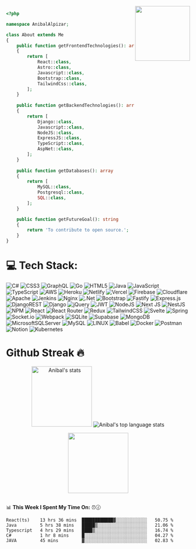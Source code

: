 <img align='right' src='https://user-images.githubusercontent.com/5713670/87202985-820dcb80-c2b6-11ea-9f56-7ec461c497c3.gif' width='150'>

<!-- ### Hi, I'm Anibal Alpizar 👋

- 📘 Software engineering
- 🔭 React 
- 🌱 I’m currently learning React/TS, Tailwindcss
- 📫 Contact email: anibal.alpizar14@gmail.com -->

```php
<?php

namespace AnibalAlpizar;

class About extends Me
{
    public function getFrontendTechnologies(): array
    {
        return [
            React::class,
            Astro::class,
            Javascript::class,
            Bootstrap::class,
            TailwindCss::class,
        ];
    }
    
    public function getBackendTechnologies(): array
    {
        return [
            Django::class,
            Javascript::class,
            NodeJS::class,
            ExpressJS::class,
            TypeScript::class,
            AspNet::class,
        ];
    }
    
    public function getDatabases(): array
    {
        return [
            MySQL::class,
            Postgresql::class,
            SQL::class,
        ];
    }

    public function getFutureGoal(): string
    {
        return 'To contribute to open source.';
    }
}
```
  
<!--  </div> -->
<!-- <div style="display: inline_block"><br>
  <img align="center" alt="Rafa-Js" height="30" width="40" src="https://raw.githubusercontent.com/devicons/devicon/master/icons/javascript/javascript-plain.svg">
  <img align="center" alt="Rafa-React" height="30" width="40" src="https://raw.githubusercontent.com/devicons/devicon/master/icons/react/react-original.svg">
  <img align="center" alt="Rafa-HTML" height="30" width="40" src="https://raw.githubusercontent.com/devicons/devicon/master/icons/html5/html5-original.svg">
  <img align="center" alt="Rafa-CSS" height="30" width="40" src="https://raw.githubusercontent.com/devicons/devicon/master/icons/css3/css3-original.svg">
    <img align="center" alt="Rafa-CSS" height="30" width="40" src="https://github.com/devicons/devicon/blob/master/icons/tailwindcss/tailwindcss-original-wordmark.svg">
  <img align="center" alt="Rafa-Python" height="30" width="40" src="https://github.com/devicons/devicon/blob/master/icons/dot-net/dot-net-original-wordmark.svg">
  <img align="center" alt="Rafa-Python" height="30" width="40" src="https://github.com/devicons/devicon/blob/master/icons/java/java-original-wordmark.svg">
    <img align="center" alt="Rafa-Python" height="30" width="40" src="https://github.com/devicons/devicon/blob/master/icons/materialui/materialui-original.svg">
  <img align="center" alt="Rafa-Csharp" height="30" width="40" src="https://raw.githubusercontent.com/devicons/devicon/master/icons/csharp/csharp-original.svg">
</div> -->

 ##
 
<!--  <h2>See my last web project <img src="https://raw.githubusercontent.com/ItsAnunesS/ItsAnunesS/master/src/img/parrots/flags/indiaparrot.gif" width="30" height="40"/></h2>

Tasks App (Django): https://django-auth-crud-hke8.onrender.com/ <br>
E-commerce (HTML, CSS, JS): https://anibal-alpizar.github.io/ <br>
Landing page(Astro): https://anibal-alpizar.github.io/astro-landing/ -->

# 💻 Tech Stack:
![C#](https://img.shields.io/badge/c%23-%23239120.svg?style=for-the-badge&logo=c-sharp&logoColor=white) ![CSS3](https://img.shields.io/badge/css3-%231572B6.svg?style=for-the-badge&logo=css3&logoColor=white) ![GraphQL](https://img.shields.io/badge/-GraphQL-E10098?style=for-the-badge&logo=graphql&logoColor=white) ![Go](https://img.shields.io/badge/go-%2300ADD8.svg?style=for-the-badge&logo=go&logoColor=white) ![HTML5](https://img.shields.io/badge/html5-%23E34F26.svg?style=for-the-badge&logo=html5&logoColor=white) ![Java](https://img.shields.io/badge/java-%23ED8B00.svg?style=for-the-badge&logo=java&logoColor=white) ![JavaScript](https://img.shields.io/badge/javascript-%23323330.svg?style=for-the-badge&logo=javascript&logoColor=%23F7DF1E) ![TypeScript](https://img.shields.io/badge/typescript-%23007ACC.svg?style=for-the-badge&logo=typescript&logoColor=white) ![AWS](https://img.shields.io/badge/AWS-%23FF9900.svg?style=for-the-badge&logo=amazon-aws&logoColor=white) ![Heroku](https://img.shields.io/badge/heroku-%23430098.svg?style=for-the-badge&logo=heroku&logoColor=white) ![Netlify](https://img.shields.io/badge/netlify-%23000000.svg?style=for-the-badge&logo=netlify&logoColor=#00C7B7) ![Vercel](https://img.shields.io/badge/vercel-%23000000.svg?style=for-the-badge&logo=vercel&logoColor=white) ![Firebase](https://img.shields.io/badge/firebase-%23039BE5.svg?style=for-the-badge&logo=firebase) ![Cloudflare](https://img.shields.io/badge/Cloudflare-F38020?style=for-the-badge&logo=Cloudflare&logoColor=white) ![Apache](https://img.shields.io/badge/apache-%23D42029.svg?style=for-the-badge&logo=apache&logoColor=white) ![Jenkins](https://img.shields.io/badge/jenkins-%232C5263.svg?style=for-the-badge&logo=jenkins&logoColor=white) ![Nginx](https://img.shields.io/badge/nginx-%23009639.svg?style=for-the-badge&logo=nginx&logoColor=white) ![.Net](https://img.shields.io/badge/.NET-5C2D91?style=for-the-badge&logo=.net&logoColor=white) ![Bootstrap](https://img.shields.io/badge/bootstrap-%23563D7C.svg?style=for-the-badge&logo=bootstrap&logoColor=white) ![Fastify](https://img.shields.io/badge/fastify-%23000000.svg?style=for-the-badge&logo=fastify&logoColor=white) ![Express.js](https://img.shields.io/badge/express.js-%23404d59.svg?style=for-the-badge&logo=express&logoColor=%2361DAFB) ![DjangoREST](https://img.shields.io/badge/DJANGO-REST-ff1709?style=for-the-badge&logo=django&logoColor=white&color=ff1709&labelColor=gray) ![Django](https://img.shields.io/badge/django-%23092E20.svg?style=for-the-badge&logo=django&logoColor=white) ![jQuery](https://img.shields.io/badge/jquery-%230769AD.svg?style=for-the-badge&logo=jquery&logoColor=white) ![JWT](https://img.shields.io/badge/JWT-black?style=for-the-badge&logo=JSON%20web%20tokens) ![NodeJS](https://img.shields.io/badge/node.js-6DA55F?style=for-the-badge&logo=node.js&logoColor=white) ![Next JS](https://img.shields.io/badge/Next-black?style=for-the-badge&logo=next.js&logoColor=white) ![NestJS](https://img.shields.io/badge/nestjs-%23E0234E.svg?style=for-the-badge&logo=nestjs&logoColor=white) ![NPM](https://img.shields.io/badge/NPM-%23000000.svg?style=for-the-badge&logo=npm&logoColor=white) ![React](https://img.shields.io/badge/react-%2320232a.svg?style=for-the-badge&logo=react&logoColor=%2361DAFB) ![React Router](https://img.shields.io/badge/React_Router-CA4245?style=for-the-badge&logo=react-router&logoColor=white) ![Redux](https://img.shields.io/badge/redux-%23593d88.svg?style=for-the-badge&logo=redux&logoColor=white) ![TailwindCSS](https://img.shields.io/badge/tailwindcss-%2338B2AC.svg?style=for-the-badge&logo=tailwind-css&logoColor=white) ![Svelte](https://img.shields.io/badge/svelte-%23f1413d.svg?style=for-the-badge&logo=svelte&logoColor=white) ![Spring](https://img.shields.io/badge/spring-%236DB33F.svg?style=for-the-badge&logo=spring&logoColor=white) ![Socket.io](https://img.shields.io/badge/Socket.io-black?style=for-the-badge&logo=socket.io&badgeColor=010101) ![Webpack](https://img.shields.io/badge/webpack-%238DD6F9.svg?style=for-the-badge&logo=webpack&logoColor=black) ![SQLite](https://img.shields.io/badge/sqlite-%2307405e.svg?style=for-the-badge&logo=sqlite&logoColor=white) 	![Supabase](https://img.shields.io/badge/Supabase-3ECF8E?style=for-the-badge&logo=supabase&logoColor=white) ![MongoDB](https://img.shields.io/badge/MongoDB-%234ea94b.svg?style=for-the-badge&logo=mongodb&logoColor=white) ![MicrosoftSQLServer](https://img.shields.io/badge/Microsoft%20SQL%20Sever-CC2927?style=for-the-badge&logo=microsoft%20sql%20server&logoColor=white) ![MySQL](https://img.shields.io/badge/mysql-%2300f.svg?style=for-the-badge&logo=mysql&logoColor=white) ![LINUX](https://img.shields.io/badge/Linux-FCC624?style=for-the-badge&logo=linux&logoColor=black) ![Babel](https://img.shields.io/badge/Babel-F9DC3e?style=for-the-badge&logo=babel&logoColor=black) ![Docker](https://img.shields.io/badge/docker-%230db7ed.svg?style=for-the-badge&logo=docker&logoColor=white) ![Postman](https://img.shields.io/badge/Postman-FF6C37?style=for-the-badge&logo=postman&logoColor=white) ![Notion](https://img.shields.io/badge/Notion-%23000000.svg?style=for-the-badge&logo=notion&logoColor=white) ![Kubernetes](https://img.shields.io/badge/kubernetes-%23326ce5.svg?style=for-the-badge&logo=kubernetes&logoColor=white)

##
 
<h1> Github Streak 🔥</h1>
    <p align="center">
    <img height="165" src="https://github-readme-stats.vercel.app/api?username=Anibal-Alpizar&theme=tokyonight&hide_border=false&include_all_commits=false&count_private=true" alt="Anibal's stats" />
    <img src="https://github-readme-stats.vercel.app/api/top-langs/?username=Anibal-Alpizar&theme=tokyonight&hide_border=false&include_all_commits=false&count_private=true&layout=compact" alt="Anibal's top language stats" />
</p>
  <p align="center">
    <img height="165" src="https://github-readme-streak-stats.herokuapp.com/?user=Anibal-Alpizar&theme=tokyonight&hide_border=false" />
    </p>



##


📊 **This Week I Spent My Time On:** ⏰🕜
<!--START_SECTION:waka-->
```text
React(ts)    13 hrs 36 mins  ████████████▓░░░░░░░░░░░░   50.75 % 
Java         5 hrs 38 mins   █████▒░░░░░░░░░░░░░░░░░░░   21.06 % 
Typescript   4 hrs 29 mins   ████▒░░░░░░░░░░░░░░░░░░░░   16.74 % 
C#           1 hr 8 mins     █░░░░░░░░░░░░░░░░░░░░░░░░   04.27 % 
JAVA         45 mins         ▓░░░░░░░░░░░░░░░░░░░░░░░░   02.83 % 
```
<!--END_SECTION:waka-->
<!--ending-->

